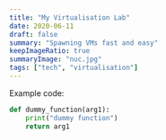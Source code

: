 ```yaml
---
title: "My Virtualisation Lab"
date: 2020-06-11
draft: false
summary: "Spawning VMs fast and easy"
keepImageRatio: true
summaryImage: "nuc.jpg"
tags: ["tech", "virtualisation"]
---
```


Example code:

```python
def dummy_function(arg1):
    print("dummy function")
    return arg1
```
